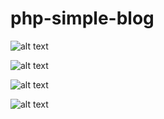 # php-simple-blog

![alt text](https://github.com/goobemaster/php-simple-blog/blob/master/media/images/preview.png "Preview")

![alt text](https://github.com/goobemaster/php-simple-blog/blob/master/media/images/preview_admin.png "Preview")

![alt text](https://github.com/goobemaster/php-simple-blog/blob/master/media/images/preview_admin_list.png "Preview")

![alt text](https://github.com/goobemaster/php-simple-blog/blob/master/media/images/preview_admin_appearance.png "Preview")